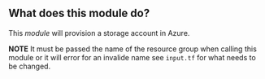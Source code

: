 ## What does this module do?
  
This *module* will provision a storage account in Azure. 

**NOTE** It must be passed the name of the resource group when calling this module or it will error for an invalide name see `input.tf` for what needs to be changed.

